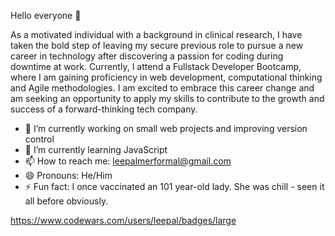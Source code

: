 Hello everyone 👋

As a motivated individual with a background in clinical research, I have taken the bold step of leaving my secure previous role
to pursue a new career in technology after discovering a passion for coding during downtime at work. Currently, I attend a
Fullstack Developer Bootcamp, where I am gaining proficiency in web development, computational thinking and Agile
methodologies. I am excited to embrace this career change and am seeking an opportunity to apply my skills to contribute to
the growth and success of a forward-thinking tech company.

- 🔭 I’m currently working on small web projects and improving version control
- 🌱 I’m currently learning JavaScript
- 📫 How to reach me: leepalmerformal@gmail.com
- 😄 Pronouns: He/Him
- ⚡ Fun fact: I once vaccinated an 101 year-old lady. She was chill - seen it all before obviously.

https://www.codewars.com/users/leepal/badges/large

